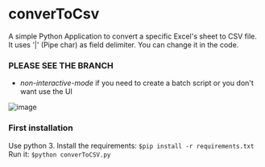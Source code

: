 # converToCsv
A simple Python Application to convert a specific Excel's sheet to CSV file.
It uses '|' (Pipe char) as field delimiter. You can change it in the code.


### PLEASE SEE THE BRANCH 
- *non-interactive-mode* if you need to create a batch script or you don't want use the UI

![image](https://user-images.githubusercontent.com/17047284/113180701-5326f380-9251-11eb-8dec-c352c75ed461.png)


### First installation
Use python 3.
Install the requirements: `$pip install -r requirements.txt`
Run it: `$python converToCSV.py`
